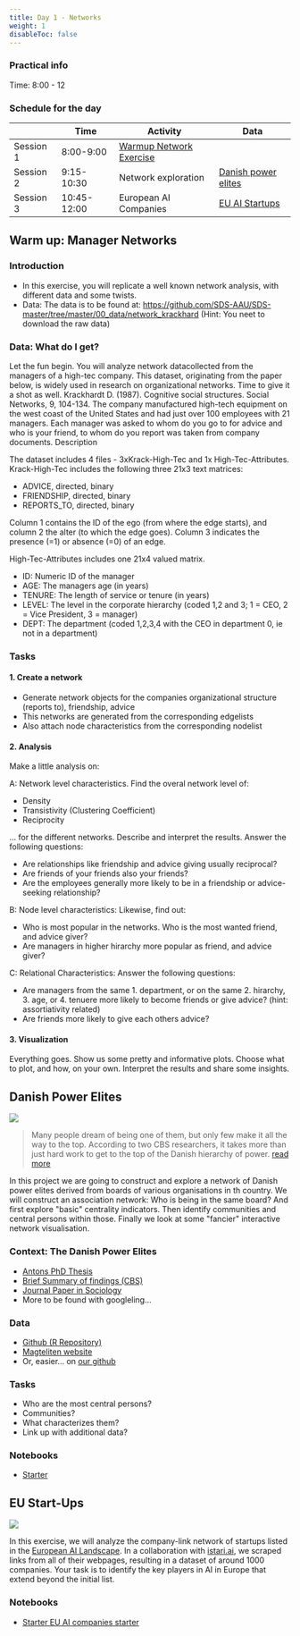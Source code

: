 ```yaml
---
title: Day 1 - Networks
weight: 1
disableToc: false
---
```


### Practical info

Time: 8:00 - 12


### Schedule for the day

|           | Time        | Activity                                                                                                                             | Data                                                                                                                            |
|-----------|-------------|--------------------------------------------------------------------------------------------------------------------------------------|---------------------------------------------------------------------------------------------------------------------------------|
| Session 1 | 8:00-9:00   | [Warmup Network Exercise](https://colab.research.google.com/github/SDS-AAU/SDS-master/blob/master/M2/notebooks/Solution_M2_A1.ipynb) |                                                                                                                                 |
| Session 2 | 9:15-10:30  | Network exploration                                                                                                                  | [Danish power elites](https://github.com/SDS-AAU/SDS-master/raw/master/00_data/networks/elite_den17.csv)                        |
| Session 3 | 10:45-12:00 | European AI Companies                                                                                                                | [EU AI Startups](https://colab.research.google.com/github/aaubs/ds-master/blob/main/notebooks/M2_mapping_european_ai_starter.ipynb) |

## Warm up: Manager Networks

### Introduction

* In this exercise, you will replicate a well known network analysis, with different data and some twists. 
* Data: The data is to be found at: https://github.com/SDS-AAU/SDS-master/tree/master/00_data/network_krackhard  (Hint: You neet to download the raw data)

### Data: What do I get?

Let the fun begin. You will analyze network datacollected from the managers of a high-tec company. This dataset, originating from the paper below, is widely used in research on organizational networks. Time to give it a shot as well.
Krackhardt D. (1987). Cognitive social structures. Social Networks, 9, 104-134. The company manufactured high-tech equipment on the west coast of the United States and had just over 100 employees with 21 managers. Each manager was asked to whom do you go to for advice and who is your friend, to whom do you report was taken from company documents.
Description

The dataset includes 4 files - 3xKrack-High-Tec and 1x High-Tec-Attributes. Krack-High-Tec includes the following three 21x3 text matrices:

* ADVICE, directed, binary
* FRIENDSHIP, directed, binary
* REPORTS_TO, directed, binary

Column 1 contains the ID of the ego (from where the edge starts), and column 2 the alter (to which the edge goes). Column 3 indicates the presence (=1) or absence (=0) of an edge.

High-Tec-Attributes includes one 21x4 valued matrix.

* ID: Numeric ID of the manager
* AGE: The managers age (in years)
* TENURE: The length of service or tenure (in years)
* LEVEL: The level in the corporate hierarchy (coded 1,2 and 3; 1 = CEO, 2 = Vice President, 3 = manager)
* DEPT: The department (coded 1,2,3,4 with the CEO in department 0, ie not in a department)


### Tasks

#### 1. Create a network

* Generate network objects for the companies organizational structure (reports to), friendship, advice
* This networks are generated from the corresponding edgelists
* Also attach node characteristics from the corresponding nodelist

#### 2. Analysis

Make a little analysis on:

A: Network level characteristics. Find the overal network level of:

* Density
* Transistivity (Clustering Coefficient)
* Reciprocity

... for the different networks. Describe and interpret the results. Answer the following questions:

* Are relationships like friendship and advice giving usually reciprocal?
* Are friends of your friends also your friends?
* Are the employees generally more likely to be in a friendship or advice-seeking relationship?

B: Node level characteristics: Likewise, find out:

* Who is most popular in the networks. Who is the most wanted friend, and advice giver?
* Are managers in higher hirarchy more popular as friend, and advice giver?

C: Relational Characteristics: Answer the following questions:

* Are managers from the same 1. department, or on the same 2. hirarchy, 3. age, or 4. tenuere more likely to become friends or give advice? (hint: assortiativity related)
* Are friends more likely to give each others advice?


#### 3. Visualization

Everything goes. Show us some pretty and informative plots. Choose what to plot, and how, on your own. Interpret the results and share some insights.

<!---
### Solution

*  [:::: HERE ::::](https://colab.research.google.com/github/SDS-AAU/SDS-master/blob/master/M2/notebooks/Solution_M2_A1.ipynb)
--->


## Danish Power Elites

![](https://source.unsplash.com/GWe0dlVD9e0)

> Many people dream of being one of them, but only few make it all the way to the top. According to two CBS researchers, it takes more than just hard work to get to the top of the Danish hierarchy of power. [read more](https://www.cbs.dk/en/alumni/news/a-look-the-danish-power-elite)

In this project we are going to construct and explore a network of Danish power elites derived from boards of various organisations in th country.
We will construct an association network: Who is being in the same board? And first explore "basic" centrality indicators. Then identify communities and central persons within those. Finally we look at some "fancier" interactive network visualisation.


### Context: The Danish Power Elites

* [Antons PhD Thesis](https://magtelite.dk/wp-content/uploads/2015/09/Anton-Grau-Larsen-PhD-Elites-in-Denmark.pdf)
* [Brief Summary of findings (CBS)](https://www.cbs.dk/en/alumni/news/a-look-the-danish-power-elite)
* [Journal Paper in Sociology](https://journals.sagepub.com/doi/abs/10.1177/0038038512454349)
* More to be found with googleling...

### Data

* [Github (R Repository)](https://github.com/antongrau/eliter)
* [Magteliten website](https://magtelite.dk/data/)
* Or, easier... on [our github](https://github.com/SDS-AAU/SDS-master/raw/master/00_data/networks/elite_den17.csv)

### Tasks

* Who are the most central persons?
* Communities?
* What characterizes them?
* Link up with additional data?

### Notebooks

* [Starter](https://colab.research.google.com/github/SDS-AAU/SDS-master/blob/master/notebooks/M2_power_elites_starter.ipynb)


<!---
## Solution
* [Python Magteliten Analysis](https://colab.research.google.com/github/aaubs/ds-master/blob/main/notebooks/M2_power_elites.ipynb)
--->

## EU Start-Ups

![](https://source.unsplash.com/VBLHICVh-lI)

In this exercise, we will analyze the company-link network of startups listed in the [European AI Landscape](https://www.ai-startups-europe.eu). In a collaboration with [istari.ai](https://istari.ai), we scraped links from all of their webpages, resulting in a dataset of around 1000 companies.
Your task is to identify the key players in AI in Europe that extend beyond the initial list.



### Notebooks

* [Starter EU AI companies starter](https://colab.research.google.com/github/aaubs/ds-master/blob/main/notebooks/M2_mapping_european_ai_starter.ipynb
)
<!---
* [Starter EU AI companies](https://colab.research.google.com/github/SDS-AAU/DSBA-2022/blob/master/notebooks/M2_mapping_european_ai.ipynb)


--->

